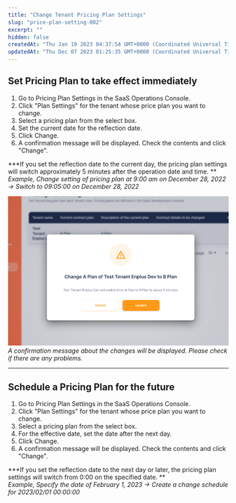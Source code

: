 ```yaml
---
title: "Change Tenant Pricing Plan Settings"
slug: "price-plan-setting-002"
excerpt: ""
hidden: false
createdAt: "Thu Jan 19 2023 04:37:54 GMT+0000 (Coordinated Universal Time)"
updatedAt: "Thu Dec 07 2023 01:25:35 GMT+0000 (Coordinated Universal Time)"
---
```

## Set Pricing Plan to take effect immediately

1. Go to Pricing Plan Settings in the SaaS Operations Console.
2. Click "Plan Settings" for the tenant whose price plan you want to change.
3. Select a pricing plan from the select box.
4. Set the current date for the reflection date.
5. Click Change.
6. A confirmation message will be displayed. Check the contents and click "Change".

**\*If you set the reflection date to the current day, the pricing plan settings will switch approximately 5 minutes after the operation date and time. **  
_Example, Change setting of pricing plan at 9:00 am on December 28, 2022 → Switch to 09:05:00 on December 28, 2022_

![plan-setting](/img/saas-operation-console/price-plan/price-plan-setting-002/plan-setting.png)
*A confirmation message about the changes will be displayed. Please check if there are any problems.*


***

## Schedule a Pricing Plan for the future

1. Go to Pricing Plan Settings in the SaaS Operations Console.
2. Click "Plan Settings" for the tenant whose price plan you want to change.
3. Select a pricing plan from the select box.
4. For the effective date, set the date after the next day.
5. Click Change.
6. A confirmation message will be displayed. Check the contents and click "Change".

**\*If you set the reflection date to the next day or later, the pricing plan settings will switch from 0:00 on the specified date. **  
_Example, Specify the date of February 1, 2023 → Create a change schedule for 2023/02/01 00:00:00_
